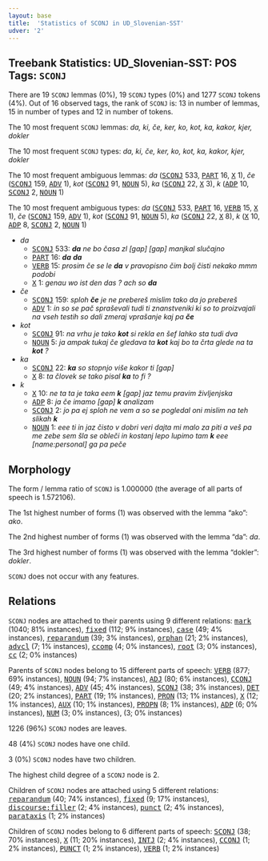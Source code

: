```yaml
---
layout: base
title:  'Statistics of SCONJ in UD_Slovenian-SST'
udver: '2'
---
```


## Treebank Statistics: UD_Slovenian-SST: POS Tags: `SCONJ`

There are 19 `SCONJ` lemmas (0%), 19 `SCONJ` types (0%) and 1277 `SCONJ` tokens (4%).
Out of 16 observed tags, the rank of `SCONJ` is: 13 in number of lemmas, 15 in number of types and 12 in number of tokens.

The 10 most frequent `SCONJ` lemmas: <em>da, ki, če, ker, ko, kot, ka, kakor, kjer, dokler</em>

The 10 most frequent `SCONJ` types:  <em>da, ki, če, ker, ko, kot, ka, kakor, kjer, dokler</em>

The 10 most frequent ambiguous lemmas: <em>da</em> (<tt><a href="sl_sst-pos-SCONJ.html">SCONJ</a></tt> 533, <tt><a href="sl_sst-pos-PART.html">PART</a></tt> 16, <tt><a href="sl_sst-pos-X.html">X</a></tt> 1), <em>če</em> (<tt><a href="sl_sst-pos-SCONJ.html">SCONJ</a></tt> 159, <tt><a href="sl_sst-pos-ADV.html">ADV</a></tt> 1), <em>kot</em> (<tt><a href="sl_sst-pos-SCONJ.html">SCONJ</a></tt> 91, <tt><a href="sl_sst-pos-NOUN.html">NOUN</a></tt> 5), <em>ka</em> (<tt><a href="sl_sst-pos-SCONJ.html">SCONJ</a></tt> 22, <tt><a href="sl_sst-pos-X.html">X</a></tt> 3), <em>k</em> (<tt><a href="sl_sst-pos-ADP.html">ADP</a></tt> 10, <tt><a href="sl_sst-pos-SCONJ.html">SCONJ</a></tt> 2, <tt><a href="sl_sst-pos-NOUN.html">NOUN</a></tt> 1)

The 10 most frequent ambiguous types:  <em>da</em> (<tt><a href="sl_sst-pos-SCONJ.html">SCONJ</a></tt> 533, <tt><a href="sl_sst-pos-PART.html">PART</a></tt> 16, <tt><a href="sl_sst-pos-VERB.html">VERB</a></tt> 15, <tt><a href="sl_sst-pos-X.html">X</a></tt> 1), <em>če</em> (<tt><a href="sl_sst-pos-SCONJ.html">SCONJ</a></tt> 159, <tt><a href="sl_sst-pos-ADV.html">ADV</a></tt> 1), <em>kot</em> (<tt><a href="sl_sst-pos-SCONJ.html">SCONJ</a></tt> 91, <tt><a href="sl_sst-pos-NOUN.html">NOUN</a></tt> 5), <em>ka</em> (<tt><a href="sl_sst-pos-SCONJ.html">SCONJ</a></tt> 22, <tt><a href="sl_sst-pos-X.html">X</a></tt> 8), <em>k</em> (<tt><a href="sl_sst-pos-X.html">X</a></tt> 10, <tt><a href="sl_sst-pos-ADP.html">ADP</a></tt> 8, <tt><a href="sl_sst-pos-SCONJ.html">SCONJ</a></tt> 2, <tt><a href="sl_sst-pos-NOUN.html">NOUN</a></tt> 1)


* <em>da</em>
  * <tt><a href="sl_sst-pos-SCONJ.html">SCONJ</a></tt> 533: <em><b>da</b> ne bo časa zl [gap] [gap] manjkal slučajno</em>
  * <tt><a href="sl_sst-pos-PART.html">PART</a></tt> 16: <em><b>da</b> <b>da</b></em>
  * <tt><a href="sl_sst-pos-VERB.html">VERB</a></tt> 15: <em>prosim če se le <b>da</b> v pravopisno čim bolj čisti nekako mmm podobi</em>
  * <tt><a href="sl_sst-pos-X.html">X</a></tt> 1: <em>genau wo ist den das ? ach so <b>da</b></em>
* <em>če</em>
  * <tt><a href="sl_sst-pos-SCONJ.html">SCONJ</a></tt> 159: <em>sploh <b>če</b> je ne prebereš mislim tako da jo prebereš</em>
  * <tt><a href="sl_sst-pos-ADV.html">ADV</a></tt> 1: <em>in so se pač spraševali tudi ti znanstveniki ki so to proizvajali na vseh testih so dali zmeraj vprašanje kaj pa <b>če</b></em>
* <em>kot</em>
  * <tt><a href="sl_sst-pos-SCONJ.html">SCONJ</a></tt> 91: <em>na vrhu je tako <b>kot</b> si rekla en šef lahko sta tudi dva</em>
  * <tt><a href="sl_sst-pos-NOUN.html">NOUN</a></tt> 5: <em>ja ampak tukaj če gledava ta <b>kot</b> kaj bo ta črta glede na ta <b>kot</b> ?</em>
* <em>ka</em>
  * <tt><a href="sl_sst-pos-SCONJ.html">SCONJ</a></tt> 22: <em><b>ka</b> so stopnjo više kakor ti [gap]</em>
  * <tt><a href="sl_sst-pos-X.html">X</a></tt> 8: <em>ta človek se tako pisal <b>ka</b> to fi ?</em>
* <em>k</em>
  * <tt><a href="sl_sst-pos-X.html">X</a></tt> 10: <em>ne ta ta je taka eem <b>k</b> [gap] jaz temu pravim življenjska</em>
  * <tt><a href="sl_sst-pos-ADP.html">ADP</a></tt> 8: <em>ja če imamo [gap] <b>k</b> analizam</em>
  * <tt><a href="sl_sst-pos-SCONJ.html">SCONJ</a></tt> 2: <em>jo pa ej sploh ne vem a so se pogledal oni mislim na teh slikah <b>k</b></em>
  * <tt><a href="sl_sst-pos-NOUN.html">NOUN</a></tt> 1: <em>eee ti in jaz čisto v dobri veri dajta mi malo za piti a veš pa me zebe sem šla se obleči in kostanj lepo lupimo tam <b>k</b> eee [name:personal] ga pa peče</em>

## Morphology

The form / lemma ratio of `SCONJ` is 1.000000 (the average of all parts of speech is 1.572106).

The 1st highest number of forms (1) was observed with the lemma “ako”: <em>ako</em>.

The 2nd highest number of forms (1) was observed with the lemma “da”: <em>da</em>.

The 3rd highest number of forms (1) was observed with the lemma “dokler”: <em>dokler</em>.

`SCONJ` does not occur with any features.


## Relations

`SCONJ` nodes are attached to their parents using 9 different relations: <tt><a href="sl_sst-dep-mark.html">mark</a></tt> (1040; 81% instances), <tt><a href="sl_sst-dep-fixed.html">fixed</a></tt> (112; 9% instances), <tt><a href="sl_sst-dep-case.html">case</a></tt> (49; 4% instances), <tt><a href="sl_sst-dep-reparandum.html">reparandum</a></tt> (39; 3% instances), <tt><a href="sl_sst-dep-orphan.html">orphan</a></tt> (21; 2% instances), <tt><a href="sl_sst-dep-advcl.html">advcl</a></tt> (7; 1% instances), <tt><a href="sl_sst-dep-ccomp.html">ccomp</a></tt> (4; 0% instances), <tt><a href="sl_sst-dep-root.html">root</a></tt> (3; 0% instances), <tt><a href="sl_sst-dep-cc.html">cc</a></tt> (2; 0% instances)

Parents of `SCONJ` nodes belong to 15 different parts of speech: <tt><a href="sl_sst-pos-VERB.html">VERB</a></tt> (877; 69% instances), <tt><a href="sl_sst-pos-NOUN.html">NOUN</a></tt> (94; 7% instances), <tt><a href="sl_sst-pos-ADJ.html">ADJ</a></tt> (80; 6% instances), <tt><a href="sl_sst-pos-CCONJ.html">CCONJ</a></tt> (49; 4% instances), <tt><a href="sl_sst-pos-ADV.html">ADV</a></tt> (45; 4% instances), <tt><a href="sl_sst-pos-SCONJ.html">SCONJ</a></tt> (38; 3% instances), <tt><a href="sl_sst-pos-DET.html">DET</a></tt> (20; 2% instances), <tt><a href="sl_sst-pos-PART.html">PART</a></tt> (19; 1% instances), <tt><a href="sl_sst-pos-PRON.html">PRON</a></tt> (13; 1% instances), <tt><a href="sl_sst-pos-X.html">X</a></tt> (12; 1% instances), <tt><a href="sl_sst-pos-AUX.html">AUX</a></tt> (10; 1% instances), <tt><a href="sl_sst-pos-PROPN.html">PROPN</a></tt> (8; 1% instances), <tt><a href="sl_sst-pos-ADP.html">ADP</a></tt> (6; 0% instances), <tt><a href="sl_sst-pos-NUM.html">NUM</a></tt> (3; 0% instances),  (3; 0% instances)

1226 (96%) `SCONJ` nodes are leaves.

48 (4%) `SCONJ` nodes have one child.

3 (0%) `SCONJ` nodes have two children.

The highest child degree of a `SCONJ` node is 2.

Children of `SCONJ` nodes are attached using 5 different relations: <tt><a href="sl_sst-dep-reparandum.html">reparandum</a></tt> (40; 74% instances), <tt><a href="sl_sst-dep-fixed.html">fixed</a></tt> (9; 17% instances), <tt><a href="sl_sst-dep-discourse-filler.html">discourse:filler</a></tt> (2; 4% instances), <tt><a href="sl_sst-dep-punct.html">punct</a></tt> (2; 4% instances), <tt><a href="sl_sst-dep-parataxis.html">parataxis</a></tt> (1; 2% instances)

Children of `SCONJ` nodes belong to 6 different parts of speech: <tt><a href="sl_sst-pos-SCONJ.html">SCONJ</a></tt> (38; 70% instances), <tt><a href="sl_sst-pos-X.html">X</a></tt> (11; 20% instances), <tt><a href="sl_sst-pos-INTJ.html">INTJ</a></tt> (2; 4% instances), <tt><a href="sl_sst-pos-CCONJ.html">CCONJ</a></tt> (1; 2% instances), <tt><a href="sl_sst-pos-PUNCT.html">PUNCT</a></tt> (1; 2% instances), <tt><a href="sl_sst-pos-VERB.html">VERB</a></tt> (1; 2% instances)

